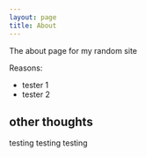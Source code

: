 ```yaml
---
layout: page
title: About
---
```


The about page for my random site

Reasons:
- tester 1
- tester 2

## other thoughts

testing testing testing
